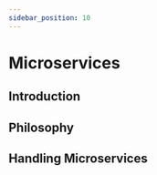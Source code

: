```yaml
---
sidebar_position: 10
---
```


# Microservices

## Introduction

## Philosophy

## Handling Microservices 
